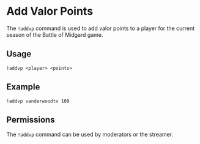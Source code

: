 # Add Valor Points

The `!addvp` command is used to add valor points to a player for the current season of the Battle of Midgard game.

## Usage

`!addvp <player> <points>`

## Example

`!addvp vanderwoodtv 100`

## Permissions

The `!addvp` command can be used by moderators or the streamer.